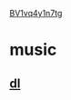 [BV1vq4y1n7tg](http://b23.tv/gePwMf)

# music
## [dl](https://raw.githubusercontent.com/ICWJW/icwjw.github.io/gh-pages/book/music/dl)
